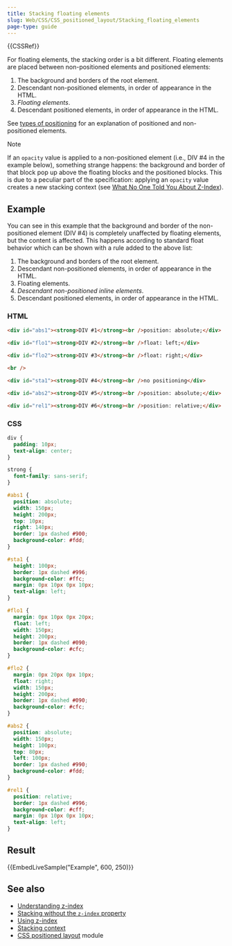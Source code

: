 ```yaml
---
title: Stacking floating elements
slug: Web/CSS/CSS_positioned_layout/Stacking_floating_elements
page-type: guide
---
```


{{CSSRef}}

For floating elements, the stacking order is a bit different. Floating elements are placed between non-positioned elements and positioned elements:

1. The background and borders of the root element.
2. Descendant non-positioned elements, in order of appearance in the HTML.
3. _Floating elements_.
4. Descendant positioned elements, in order of appearance in the HTML.

See [types of positioning](/en-US/docs/Web/CSS/position#types_of_positioning) for an explanation of positioned and non-positioned elements.

> [!NOTE]
> If an `opacity` value is applied to a non-positioned element (i.e., DIV #4 in the example below), something strange happens: the background and border of that block pop up above the floating blocks and the positioned blocks. This is due to a peculiar part of the specification: applying an `opacity` value creates a new stacking context (see [What No One Told You About Z-Index](https://philipwalton.com/articles/what-no-one-told-you-about-z-index/)).

## Example

You can see in this example that the background and border of the non-positioned element (DIV #4) is completely unaffected by floating elements, but the content is affected. This happens according to standard float behavior which can be shown with a rule added to the above list:

1. The background and borders of the root element.
2. Descendant non-positioned elements, in order of appearance in the HTML.
3. Floating elements.
4. _Descendant non-positioned inline elements_.
5. Descendant positioned elements, in order of appearance in the HTML.

### HTML

```html
<div id="abs1"><strong>DIV #1</strong><br />position: absolute;</div>

<div id="flo1"><strong>DIV #2</strong><br />float: left;</div>

<div id="flo2"><strong>DIV #3</strong><br />float: right;</div>

<br />

<div id="sta1"><strong>DIV #4</strong><br />no positioning</div>

<div id="abs2"><strong>DIV #5</strong><br />position: absolute;</div>

<div id="rel1"><strong>DIV #6</strong><br />position: relative;</div>
```

### CSS

```css
div {
  padding: 10px;
  text-align: center;
}

strong {
  font-family: sans-serif;
}

#abs1 {
  position: absolute;
  width: 150px;
  height: 200px;
  top: 10px;
  right: 140px;
  border: 1px dashed #900;
  background-color: #fdd;
}

#sta1 {
  height: 100px;
  border: 1px dashed #996;
  background-color: #ffc;
  margin: 0px 10px 0px 10px;
  text-align: left;
}

#flo1 {
  margin: 0px 10px 0px 20px;
  float: left;
  width: 150px;
  height: 200px;
  border: 1px dashed #090;
  background-color: #cfc;
}

#flo2 {
  margin: 0px 20px 0px 10px;
  float: right;
  width: 150px;
  height: 200px;
  border: 1px dashed #090;
  background-color: #cfc;
}

#abs2 {
  position: absolute;
  width: 150px;
  height: 100px;
  top: 80px;
  left: 100px;
  border: 1px dashed #990;
  background-color: #fdd;
}

#rel1 {
  position: relative;
  border: 1px dashed #996;
  background-color: #cff;
  margin: 0px 10px 0px 10px;
  text-align: left;
}
```

## Result

{{EmbedLiveSample("Example", 600, 250)}}

## See also

- [Understanding z-index](/en-US/docs/Web/CSS/CSS_positioned_layout/Understanding_z-index)
- [Stacking without the `z-index` property](/en-US/docs/Web/CSS/CSS_positioned_layout/Stacking_without_z-index)
- [Using z-index](/en-US/docs/Web/CSS/CSS_positioned_layout/Using_z-index)
- [Stacking context](/en-US/docs/Web/CSS/CSS_positioned_layout/Stacking_context)
- [CSS positioned layout](/en-US/docs/Web/CSS/CSS_positioned_layout/) module
